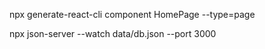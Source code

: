 npx generate-react-cli component HomePage --type=page

npx json-server --watch data/db.json --port 3000